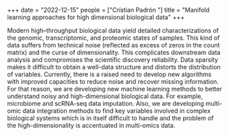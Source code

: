 +++
date = "2022-12-15"
people = ["Crístian Padrón "]
title = "Manifold learning approaches for high dimensional biological data"
+++

Modern high–throughput biological data yield detailed characterizations of the genomic, transcriptomic, and proteomic states of samples. This kind of data suffers from technical noise (reflected as excess of zeros in the count matrix) and the curse of dimensionality. This complicates downstream data analysis and compromises the scientific discovery reliability. Data sparsity makes it difficult to obtain a well-data structure and distorts the distribution of variables. Currently, there is a raised need to develop new algorithms with improved capacities to reduce noise and recover missing information. For that reason, we are developing new machine learning methods to better understand noisy and high-dimensional biological data. For example, microbiome and scRNA-seq data imputation.  Also, we are developing multi-omic data integration methods to find key variables involved in complex biological systems which is in itself difficult to handle and the problem of the high-dimensionality is accentuated in multi-omics data.
